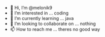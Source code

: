 - 👋 Hi, I’m @melonik9
- 👀 I’m interested in ... coding
- 🌱 I’m currently learning ... java
- 💞️ I’m looking to collaborate on ... nothing
- 📫 How to reach me ... theres no good way

<!---
melonik9/melonik9 is a ✨ special ✨ repository because its `README.md` (this file) appears on your GitHub profile.
You can click the Preview link to take a look at your changes.
--->
